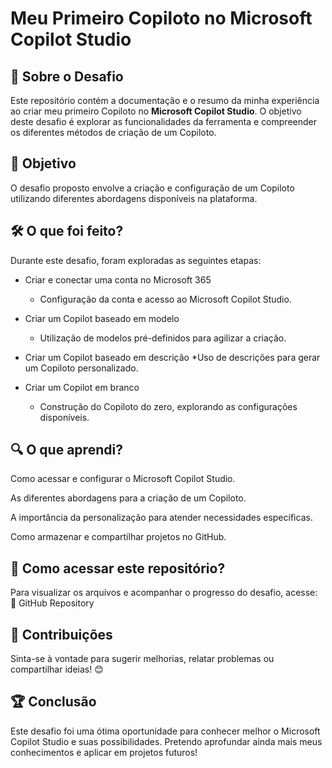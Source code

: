 # Meu Primeiro Copiloto no Microsoft Copilot Studio

## 📌 Sobre o Desafio

Este repositório contém a documentação e o resumo da minha experiência ao criar meu primeiro Copiloto no **Microsoft Copilot Studio**. O objetivo deste desafio é explorar as funcionalidades da ferramenta e compreender os diferentes métodos de criação de um Copiloto.

## 🎯 Objetivo

O desafio proposto envolve a criação e configuração de um Copiloto utilizando diferentes abordagens disponíveis na plataforma.

## 🛠 O que foi feito?

Durante este desafio, foram exploradas as seguintes etapas:

* Criar e conectar uma conta no Microsoft 365
  * Configuração da conta e acesso ao Microsoft Copilot Studio.

* Criar um Copilot baseado em modelo
  * Utilização de modelos pré-definidos para agilizar a criação.

* Criar um Copilot baseado em descrição
  *Uso de descrições para gerar um Copiloto personalizado.

* Criar um Copilot em branco
  * Construção do Copiloto do zero, explorando as configurações disponíveis.

## 🔍 O que aprendi?

Como acessar e configurar o Microsoft Copilot Studio.

As diferentes abordagens para a criação de um Copiloto.

A importância da personalização para atender necessidades específicas.

Como armazenar e compartilhar projetos no GitHub.

## 📂 Como acessar este repositório?

Para visualizar os arquivos e acompanhar o progresso do desafio, acesse:
🔗 GitHub Repository

## 📢 Contribuições

Sinta-se à vontade para sugerir melhorias, relatar problemas ou compartilhar ideias! 😊

## 🏆 Conclusão

Este desafio foi uma ótima oportunidade para conhecer melhor o Microsoft Copilot Studio e suas possibilidades. Pretendo aprofundar ainda mais meus conhecimentos e aplicar em projetos futuros!



